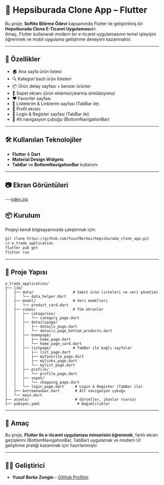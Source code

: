 # 📱 Hepsiburada Clone App – Flutter  

Bu proje, **Softito Bitirme Ödevi** kapsamında Flutter ile geliştirilmiş bir **Hepsiburada Clone E-Ticaret Uygulaması**dır.  
Amaç, Flutter kullanarak modern bir e-ticaret uygulamasının temel işleyişini öğrenmek ve mobil uygulama geliştirme deneyimi kazanmaktır.  

---

## 🚀 Özellikler  
- 🏠 Ana sayfa ürün listesi  
- 🔍 Kategori bazlı ürün listeleri  
- 📦 Ürün detay sayfası + benzer ürünler  
- 🛒 Sepet ekranı (ürün ekleme/çıkarma simülasyonu)  
- ❤️ Favoriler sayfası  
- 📑 Listelerim & Linklerim sayfası (TabBar ile)  
- 👤 Profil ekranı  
- 🔑 Login & Register sayfası (TabBar ile)  
- 📌 Alt navigasyon çubuğu (BottomNavigationBar)  

---

## 🛠 Kullanılan Teknolojiler  
- **Flutter** & **Dart**  
- **Material Design Widgets**  
- **TabBar** ve **BottomNavigationBar** kullanımı  

---

## 📷 Ekran Görüntüleri  


---[odev.zip](https://github.com/user-attachments/files/21811340/odev.zip)


## 📦 Kurulum  

Projeyi kendi bilgisayarınızda çalıştırmak için:  

```bash
git clone https://github.com/YusufBerkez/hepsiburada_clone_app.git
cd e_trade_application
flutter pub get
flutter run
```

---

## 📂 Proje Yapısı  

```plaintext
e_trade_application/
├── lib/
│   ├── data/                  # Sabit ürün listeleri ve veri yönetimi
│   │   └── data_helper.dart
│   ├── model/                 # Veri modelleri
│   │   └── product_card.dart
│   ├── views/                 # Tüm ekranlar
│   │   ├── categories/
│   │   │   └── category_page.dart
│   │   ├── detailspage/
│   │   │   ├── details_page.dart
│   │   │   └── details_page_bottom_products.dart
│   │   ├── homepage/
│   │   │   ├── home_page.dart
│   │   │   └── home_page_card.dart
│   │   ├── listpage/          # TabBar ile bağlı sayfalar
│   │   │   ├── list_page.dart
│   │   │   ├── myfavorite_page.dart
│   │   │   ├── mylinks_page.dart
│   │   │   └── mylist_page.dart
│   │   ├── profile/
│   │   │   └── profile_page.dart
│   │   ├── sepet/
│   │   │   └── shopping_page.dart
│   │   └── login_page.dart     # Login & Register (TabBar ile)
│   ├── bottomnavbar.dart       # Alt navigasyon çubuğu
│   └── main.dart
├── assets/                     # Görseller, ikonlar (varsa)
├── pubspec.yaml                 # Bağımlılıklar
```

---

## 🎯 Amaç  
Bu proje, **Flutter ile e-ticaret uygulaması mimarisini öğrenmek**, farklı ekran geçişlerini (BottomNavigationBar, TabBar) uygulamak ve modern UI geliştirme pratiği kazanmak için hazırlanmıştır.  

---

## 👨‍💻 Geliştirici  
- **Yusuf Berke Zengin** – [GitHub Profilim](https://github.com/YusufBerkez)  
